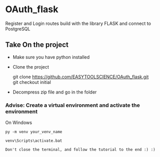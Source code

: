 # OAuth_flask
Register and Login routes build with the library FLASK and connect to PostgreSQL

## Take On the project
  - Make sure you have python installed  
  - Clone the project  

    git clone https://github.com/EASYTOOLSCIENCE/OAuth_flask.git  
    git checkout initial  
    
  - Decompress zip file and go in the folder  

### Advise: Create a virtual environment and activate the environment  
  On Windows  
  
    py -m venv your_venv_name  
    
    venv\Scripts\activate.bat  

    Don't close the terminal, and follow the tutorial to the end :) :)  

    
